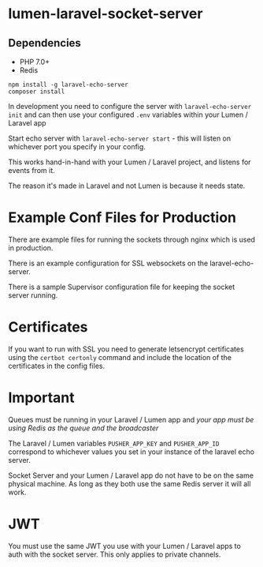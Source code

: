 # lumen-laravel-socket-server

## Dependencies

* PHP 7.0+
* Redis

```
npm install -g laravel-echo-server
composer install
```

In development you need to configure the server with
`laravel-echo-server init` and can then use your configured `.env`
variables within your Lumen / Laravel app

Start echo server with `laravel-echo-server start` - this will
listen on whichever port you specify in your config.

This works hand-in-hand with your Lumen / Laravel project, and listens
for events from it.

The reason it's made in Laravel and not Lumen is because it needs state.

# Example Conf Files for Production

There are example files for running the sockets through nginx which is
used in production.

There is an example configuration for SSL websockets on the laravel-echo-server.

There is a sample Supervisor configuration file for keeping the socket
server running.

# Certificates

If you want to run with SSL you need to generate letsencrypt certificates
using the `certbot certonly` command and include the location of the
certificates in the config files.

# Important

Queues must be running in your Laravel / Lumen app and *your app must
be using Redis as the queue _and_ the broadcaster*

The Laravel / Lumen variables `PUSHER_APP_KEY` and `PUSHER_APP_ID` correspond
to whichever values you set in your instance of the laravel echo server.

Socket Server and your Lumen / Laravel app do not have to be on the same physical
machine. As long as they both use the same Redis server it will all work.

# JWT

You must use the same JWT you use with your Lumen / Laravel apps to auth with
the socket server. This only applies to private channels.
